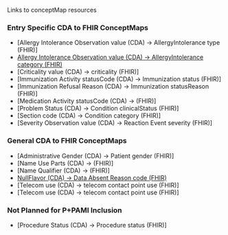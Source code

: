 Links to conceptMap resources

### **Entry Specific CDA to FHIR ConceptMaps** 
- [Allergy Intolerance Observation value (CDA) → AllergyIntolerance type (FHIR)]
- [Allergy Intolerance Observation value (CDA) → AllergyIntolerance category (FHIR)](./ConceptMap-CF-AllergyIntoleranceCategory.html)
- [Criticality value (CDA) → criticality (FHIR)]
- [Immunization Activity statusCode (CDA) → Immunization status (FHIR)]
- [Immunization Refusal Reason (CDA) → Immunization statusReason (FHIR)]
- [Medication Activity statusCode (CDA) → (FHIR)]
- [Problem Status (CDA) → Condition clinicalStatus (FHIR)]
- [Section code (CDA) → Condition category (FHIR)]
- [Severity Observation value (CDA) → Reaction Event severity (FHIR)]

### **General CDA to FHIR ConceptMaps** 
- [Administrative Gender (CDA) → Patient gender (FHIR)]
- [Name Use Parts (CDA) → (FHIR)]
- [Name Qualifier (CDA) → (FHIR)]
- [NullFlavor (CDA) → Data Absent Reason code (FHIR)](./ConceptMap-CF-NullFlavorDataAbsentReason)
- [Telecom use (CDA) → telecom contact point use (FHIR)]
- [Telecom use (CDA) → telecom contact point use (FHIR)]


### **Not Planned for P+PAMI Inclusion**
- [Procedure Status (CDA) → Procedure status (FHIR)]
